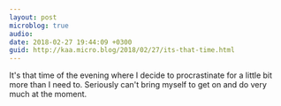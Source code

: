 ```yaml
---
layout: post
microblog: true
audio: 
date: 2018-02-27 19:44:09 +0300
guid: http://kaa.micro.blog/2018/02/27/its-that-time.html
---
```

It's that time of the evening where I decide to procrastinate for a little bit more than I need to. Seriously can't bring myself to get on and do very much at the moment.
